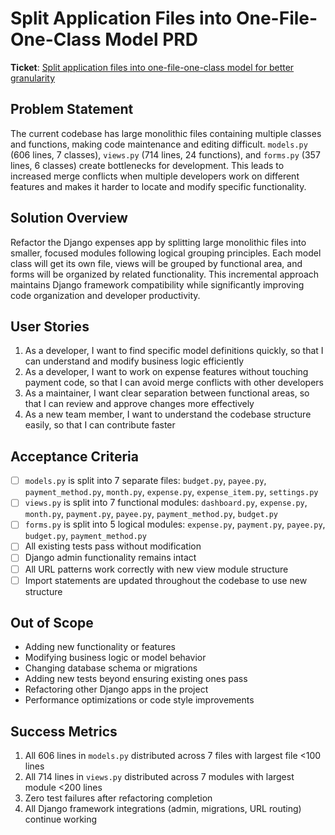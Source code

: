 # Split Application Files into One-File-One-Class Model PRD

**Ticket**: [Split application files into one-file-one-class model for better granularity](https://github.com/MarcinOrlowski/pyggy-expense-tracker/issues/102)

## Problem Statement

The current codebase has large monolithic files containing multiple classes and functions, making
code maintenance and editing difficult. `models.py` (606 lines, 7 classes), `views.py` (714 lines,
24 functions), and `forms.py` (357 lines, 6 classes) create bottlenecks for development. This leads
to increased merge conflicts when multiple developers work on different features and makes it harder
to locate and modify specific functionality.

## Solution Overview

Refactor the Django expenses app by splitting large monolithic files into smaller, focused modules
following logical grouping principles. Each model class will get its own file, views will be grouped
by functional area, and forms will be organized by related functionality. This incremental approach
maintains Django framework compatibility while significantly improving code organization and
developer productivity.

## User Stories

1. As a developer, I want to find specific model definitions quickly, so that I can understand and
   modify business logic efficiently
1. As a developer, I want to work on expense features without touching payment code, so that I can
   avoid merge conflicts with other developers
1. As a maintainer, I want clear separation between functional areas, so that I can review and
   approve changes more effectively
1. As a new team member, I want to understand the codebase structure easily, so that I can
   contribute faster

## Acceptance Criteria

- [ ] `models.py` is split into 7 separate files: `budget.py`, `payee.py`, `payment_method.py`, `month.py`, `expense.py`, `expense_item.py`, `settings.py`
- [ ] `views.py` is split into 7 functional modules: `dashboard.py`, `expense.py`, `month.py`, `payment.py`, `payee.py`, `payment_method.py`, `budget.py`
- [ ] `forms.py` is split into 5 logical modules: `expense.py`, `payment.py`, `payee.py`, `budget.py`, `payment_method.py`
- [ ] All existing tests pass without modification
- [ ] Django admin functionality remains intact
- [ ] All URL patterns work correctly with new view module structure
- [ ] Import statements are updated throughout the codebase to use new structure

## Out of Scope

- Adding new functionality or features
- Modifying business logic or model behavior
- Changing database schema or migrations
- Adding new tests beyond ensuring existing ones pass
- Refactoring other Django apps in the project
- Performance optimizations or code style improvements

## Success Metrics

1. All 606 lines in `models.py` distributed across 7 files with largest file <100 lines
2. All 714 lines in `views.py` distributed across 7 modules with largest module <200 lines  
3. Zero test failures after refactoring completion
4. All Django framework integrations (admin, migrations, URL routing) continue working
